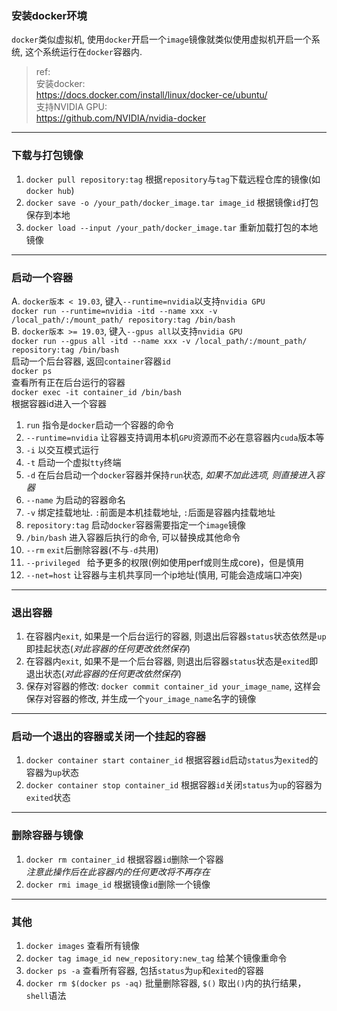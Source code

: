 ### 安装docker环境
`docker`类似虚拟机, 使用`docker`开启一个`image`镜像就类似使用虚拟机开启一个系统, 这个系统运行在`docker`容器内.<br>

>ref:<br>
安装docker:<br>
https://docs.docker.com/install/linux/docker-ce/ubuntu/<br>
支持NVIDIA GPU:<br>
https://github.com/NVIDIA/nvidia-docker<br>

---
### 下载与打包镜像
1. `docker pull repository:tag`
根据`repository`与`tag`下载远程仓库的镜像(如`docker hub`)<br>
2. `docker save -o /your_path/docker_image.tar image_id`
根据镜像`id`打包保存到本地<br>
3. `docker load --input /your_path/docker_image.tar`
重新加载打包的本地镜像<br>

---
### 启动一个容器
A. `docker版本 < 19.03`, 键入`--runtime=nvidia`以支持`nvidia GPU`<br>
`docker run --runtime=nvidia -itd --name xxx -v /local_path/:/mount_path/ repository:tag /bin/bash`<br>
B. `docker版本 >= 19.03`, 键入`--gpus all`以支持`nvidia GPU`<br>
`docker run --gpus all -itd --name xxx -v /local_path/:/mount_path/ repository:tag /bin/bash`<br>
启动一个后台容器, 返回`container`容器`id`<br>
`docker ps`<br>
查看所有正在后台运行的容器<br>
`docker exec -it container_id /bin/bash`<br>
根据容器id进入一个容器<br>
1. `run` 指令是`docker`启动一个容器的命令
2. `--runtime=nvidia` 让容器支持调用本机`GPU`资源而不必在意容器内`cuda`版本等
3. `-i` 以交互模式运行
4. `-t` 启动一个虚拟`tty`终端
5. `-d` 在后台启动一个`docker`容器并保持`run`状态, *如果不加此选项, 则直接进入容器*
6. `--name` 为启动的容器命名
7. `-v` 绑定挂载地址. `:`前面是本机挂载地址, `:`后面是容器内挂载地址
8. `repository:tag` 启动`docker`容器需要指定一个`image`镜像
9. `/bin/bash` 进入容器后执行的命令, 可以替换成其他命令
10. `--rm` `exit`后删除容器(不与`-d`共用)
11. `--privileged ` 给予更多的权限(例如使用perf或则生成core)，但是慎用
12. `--net=host` 让容器与主机共享同一个ip地址(慎用, 可能会造成端口冲突)

---
### 退出容器
1. 在容器内`exit`, 如果是一个后台运行的容器, 则退出后容器`status`状态依然是`up`即挂起状态(*对此容器的任何更改依然保存*)<br>
2. 在容器内`exit`, 如果不是一个后台容器, 则退出后容器`status`状态是`exited`即退出状态(*对此容器的任何更改依然保存*)<br>
3. 保存对容器的修改: `docker commit container_id your_image_name`, 这样会保存对容器的修改, 并生成一个`your_image_name`名字的镜像

---
### 启动一个退出的容器或关闭一个挂起的容器
1. `docker container start container_id`
根据容器`id`启动`status`为`exited`的容器为`up`状态
2. `docker container stop container_id`
根据容器`id`关闭`status`为`up`的容器为`exited`状态

---
### 删除容器与镜像
1. `docker rm container_id`
根据容器`id`删除一个容器<br>
*注意此操作后在此容器内的任何更改将不再存在*<br>
2. `docker rmi image_id`
根据镜像`id`删除一个镜像<br>

---
### 其他
1. `docker images`
查看所有镜像<br>
2. `docker tag image_id new_repository:new_tag`
给某个镜像重命令<br>
3. `docker ps -a`
查看所有容器, 包括`status`为`up`和`exited`的容器<br>
4. `docker rm $(docker ps -aq)`
批量删除容器, `$()` 取出`()`内的执行结果，`shell`语法<br>